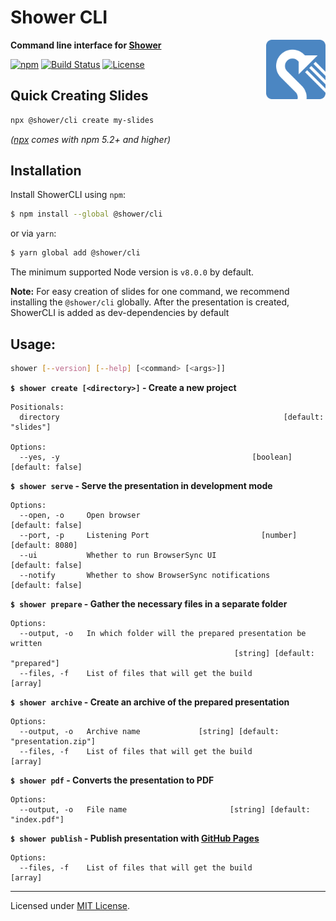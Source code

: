 # Shower CLI

<img align="right" width="95" height="95" title="Shower logo" src="/logo.png">

**Command line interface for [Shower](http://shwr.me/)**

[![npm](https://img.shields.io/npm/v/@shower/cli.svg)](https://www.npmjs.com/package/@shower/cli)
[![Build Status](https://travis-ci.org/shower/cli.svg?branch=master)](https://travis-ci.org/shower/cli)
[![License](https://img.shields.io/badge/license-MIT-green.svg)](https://github.com/shower/cli/blob/master/LICENSE.md)

## Quick Creating Slides

```sh
npx @shower/cli create my-slides
```

*([npx](https://medium.com/@maybekatz/introducing-npx-an-npm-package-runner-55f7d4bd282b) comes with npm 5.2+ and higher)*

## Installation

Install ShowerCLI using `npm`:
```bash
$ npm install --global @shower/cli
```

or via `yarn`:
```bash
$ yarn global add @shower/cli
```

The minimum supported Node version is `v8.0.0` by default.

**Note:** For easy creation of slides for one command,
           we recommend installing the `@shower/cli` globally.
           After the presentation is created, ShowerCLI
           is added as dev-dependencies by default

## Usage:

```bash
shower [--version] [--help] [<command> [<args>]]
```

**`$ shower create [<directory>]` - Create a new project**

```
Positionals:
  directory                                                  [default: "slides"]

Options:
  --yes, -y                                           [boolean] [default: false]
```

**`$ shower serve` - Serve the presentation in development mode**

```
Options:
  --open, -o     Open browser                                   [default: false]
  --port, -p     Listening Port                         [number] [default: 8080]
  --ui           Whether to run BrowserSync UI                  [default: false]
  --notify       Whether to show BrowserSync notifications      [default: false]
```


**`$ shower prepare` - Gather the necessary files in a separate folder**

```
Options:
  --output, -o   In which folder will the prepared presentation be written
                                                  [string] [default: "prepared"]
  --files, -f    List of files that will get the build                   [array]
```

**`$ shower archive` - Create an archive of the prepared presentation**

```
Options:
  --output, -o   Archive name             [string] [default: "presentation.zip"]
  --files, -f    List of files that will get the build                   [array]
```

**`$ shower pdf` - Converts the presentation to PDF**

```
Options:
  --output, -o   File name                       [string] [default: "index.pdf"]
```

**`$ shower publish` - Publish presentation with [GitHub Pages](https://pages.github.com/)**

```
Options:
  --files, -f    List of files that will get the build                   [array]
```

---
Licensed under [MIT License](LICENSE.md).

